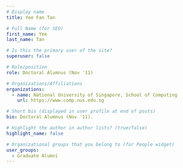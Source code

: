 ```yaml
---
# Display name
title: Yee Fan Tan

# Full Name (for SEO) 
first_name: Yee
last_name: Tan

# Is this the primary user of the site?
superuser: false

# Role/position
role: Doctoral Alumnus (Nov '11)

# Organizations/Affiliations
organizations:
  - name: National University of Singapore, School of Computing
    url: https://www.comp.nus.edu.sg

# Short bio (displayed in user profile at end of posts)
bio: Doctoral Alumnus (Nov '11). 

# Highlight the author in author lists? (true/false)
highlight_name: false

# Organizational groups that you belong to (for People widget)
user_groups:
  - Graduate Alumni
---
```

